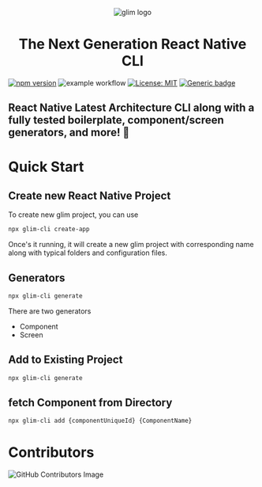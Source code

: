 <p align="center">
    <img src="./public/Glim.png" alt="glim logo">
</p>
<h1  align="center"> The Next Generation React Native CLI  </h1>

[![npm version](https://badge.fury.io/js/glim-cli.svg)](https://badge.fury.io/js/glim-cli)
![example workflow](https://github.com/neoito-hub/glim-cli/actions/workflows/release.yml/badge.svg)
[![License: MIT](https://img.shields.io/badge/License-MIT-yellow.svg)](https://opensource.org/licenses/MIT)
[![Generic badge](https://img.shields.io/badge/PRs-WELCOME-<COLOR>.svg)](https://shields.io/)

## React Native Latest Architecture CLI along with a fully tested boilerplate, component/screen generators, and more! 🎉

# Quick Start

## Create new React Native Project

To create new glim project, you can use

```bash
npx glim-cli create-app
```

Once's it running, it will create a new glim project with corresponding name along with typical folders and configuration files.

## Generators

```bash
npx glim-cli generate
```

There are two generators

- Component
- Screen

## Add to Existing Project

```bash
npx glim-cli generate
```

## fetch Component from Directory

```bash
npx glim-cli add {componentUniqueId} {ComponentName}
```

# Contributors

![GitHub Contributors Image](https://contrib.rocks/image?repo=neoito-hub/glim-cli)